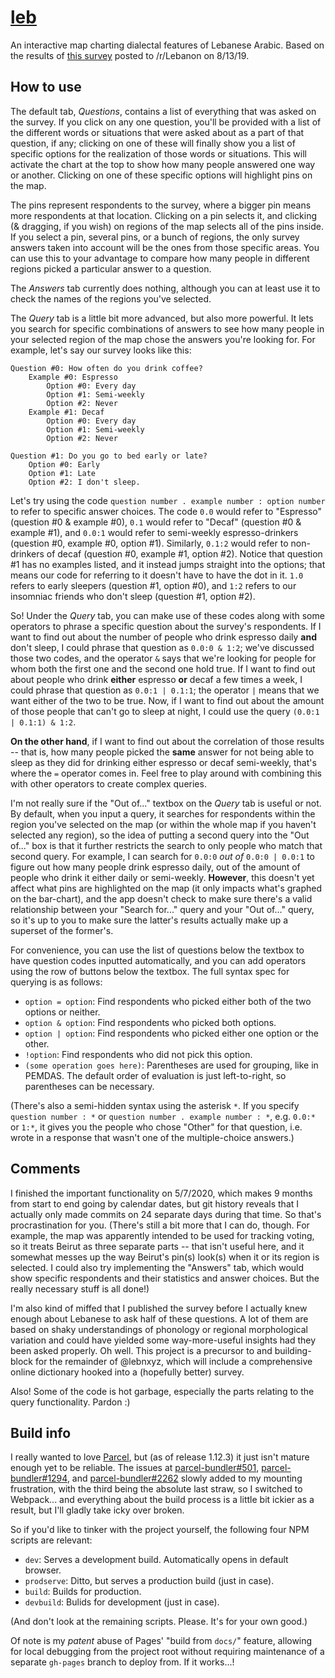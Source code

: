 # [leb](https://lebnxyz.github.io/lebmap)
An interactive map charting dialectal features of Lebanese Arabic. Based on the results of
[this survey](https://forms.gle/U4h1xtSJZ5nnv5Ku7) posted to /r/Lebanon on 8/13/19.

## How to use
The default tab, *Questions*, contains a list of everything that was asked on the survey. If you click on any one question,
you'll be provided with a list of the different words or situations that were asked about as a part of that
question, if any; clicking on one of these will finally show you a list of specific options for the realization of those
words or situations. This will activate the chart at the top to show how many people answered one way or another. Clicking
on one of these specific options will highlight pins on the map.

The pins represent respondents to the survey, where a bigger pin means more respondents at that location.
Clicking on a pin selects it, and clicking (& dragging, if you wish) on regions of the map selects all of the pins inside.
If you select a pin, several pins, or a bunch of regions, the only survey answers taken into account will be the ones from
those specific areas. You can use this to your advantage to compare how many people in different regions picked a particular
answer to a question.

The *Answers* tab currently does nothing, although you can at least use it to check the names of the regions you've selected.

The *Query* tab is a little bit more advanced, but also more powerful. It lets you search for specific combinations of answers
to see how many people in your selected region of the map chose the answers you're looking for. For example, let's say our survey
looks like this:

```
Question #0: How often do you drink coffee?
    Example #0: Espresso
        Option #0: Every day
        Option #1: Semi-weekly
        Option #2: Never
    Example #1: Decaf
        Option #0: Every day
        Option #1: Semi-weekly
        Option #2: Never

Question #1: Do you go to bed early or late?
    Option #0: Early
    Option #1: Late
    Option #2: I don't sleep.
```

Let's try using the code `question number . example number : option number` to refer to specific answer choices. The code `0.0`
would refer to "Espresso" (question #0 & example #0), `0.1` would refer to "Decaf" (question #0 & example #1), and `0.0:1` would
refer to semi-weekly espresso-drinkers (question #0, example #0, option #1). Similarly, `0.1:2` would refer to non-drinkers of decaf
(question #0, example #1, option #2). Notice that question #1 has no examples listed, and it instead jumps straight into the options;
that means our code for referring to it doesn't have to have the dot in it. `1.0` refers to early sleepers (question #1, option #0),
and `1:2` refers to our insomniac friends who don't sleep (question #1, option #2).

So! Under the *Query* tab, you can make use of these codes along with some operators to phrase a specific question about the survey's
respondents. If I want to find out about the number of people who drink espresso daily **and** don't sleep, I could phrase that question
as `0.0:0 & 1:2`; we've discussed those two codes, and the operator `&` says that we're looking for people for whom both the first one
and the second one hold true. If I want to find out about people who drink **either** espresso **or** decaf a few times a week, I could
phrase that question as `0.0:1 | 0.1:1`; the operator `|` means that we want either of the two to be true. Now, if I want to find out
about the amount of those people that can't go to sleep at night, I could use the query `(0.0:1 | 0.1:1) & 1:2`.

**On the other hand**, if I want to find out about the correlation of those results -- that is, how many people picked the **same**
answer for not being able to sleep as they did for drinking either espresso or decaf semi-weekly, that's where the `=` operator comes
in. Feel free to play around with combining this with other operators to create complex queries.

I'm not really sure if the "Out of..." textbox on the *Query* tab is useful or not. By default, when you input a query, it
searches for respondents within the region you've selected on the map (or within the whole map if you haven't selected any region),
so the idea of putting a second query into the "Out of..." box is that it further restricts the search to only people who match that
second query. For example, I can search for `0.0:0` *out of* `0.0:0 | 0.0:1` to figure out how many people drink espresso daily, out
of the amount of people who drink it either daily or semi-weekly. **However**, this doesn't yet affect what pins are highlighted on
the map (it only impacts what's graphed on the bar-chart), and the app doesn't check to make sure there's a valid relationship
between your "Search for..." query and your "Out of..." query, so it's up to you to make sure the latter's results actually make up
a superset of the former's.

For convenience, you can use the list of questions below the textbox to have question codes inputted automatically, and
you can add operators using the row of buttons below the textbox. The full syntax spec for querying is as follows:
- `option = option`: Find respondents who picked either both of the two options or neither.
- `option & option`: Find respondents who picked both options.
- `option | option`: Find respondents who picked either one option or the other.
- `!option`: Find respondents who did not pick this option.
- `(some operation goes here)`: Parentheses are used for grouping, like in PEMDAS. The default order of evaluation is just
  left-to-right, so parentheses can be necessary.

(There's also a semi-hidden syntax using the asterisk `*`. If you specify `question number : *` or
`question number . example number : *`, e.g. `0.0:*` or `1:*`, it gives you the people who chose "Other" for that question,
i.e. wrote in a response that wasn't one of the multiple-choice answers.)

## Comments
I finished the important functionality on 5/7/2020, which makes 9 months from start to end going by calendar dates, but
git history reveals that I actually only made commits on 24 separate days during that time. So that's procrastination
for you. (There's still a bit more that I can do, though. For example, the map was apparently intended to be used for
tracking voting, so it treats Beirut as three separate parts -- that isn't useful here, and it somewhat messes up the way
Beirut's pin(s) look(s) when it or its region is selected. I could also try implementing the "Answers" tab, which would
show specific respondents and their statistics and answer choices. But the really necessary stuff is all done!)

I'm also kind of miffed that I published the survey before I actually knew enough about Lebanese to ask half of these questions.
A lot of them are based on shaky understandings of phonology or regional morphological variation and could have yielded
some way-more-useful insights had they been asked properly. Oh well. This project is a precursor to and building-block for
the remainder of @lebnxyz, which will include a comprehensive online dictionary hooked into a (hopefully better) survey.

Also! Some of the code is hot garbage, especially the parts relating to the query functionality. Pardon :)

## Build info
I really wanted to love [Parcel](https://parceljs.org), but (as of release 1.12.3) it just isn't mature enough yet to be reliable.
The issues at [parcel-bundler#501](https://github.com/parcel-bundler/parcel/issues/501),
[parcel-bundler#1294](https://github.com/parcel-bundler/parcel/issues/1294), and
[parcel-bundler#2262](https://github.com/parcel-bundler/parcel/issues/2262) slowly added to my mounting frustration, with the
third being the absolute last straw, so I switched to Webpack... and everything about the build process is a little bit ickier
as a result, but I'll gladly take icky over broken.

So if you'd like to tinker with the project yourself, the following four NPM scripts are relevant:

- `dev`: Serves a development build. Automatically opens in default browser.
- `prodserve`: Ditto, but serves a production build (just in case).
- `build`: Builds for production.
- `devbuild`: Bulids for development (just in case).

(And don't look at the remaining scripts. Please. It's for your own good.)

Of note is my *patent* abuse of Pages' "build from `docs/`" feature, allowing for local debugging from the project
root without requiring maintenance of a separate `gh-pages` branch to deploy from. If it works...!
